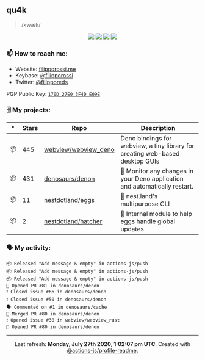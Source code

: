 ## qu4k

> /kwæk/

<p align="center">
  <img src="https://img.shields.io/badge/last%20major%20release-aug.%202000-important" />
  <img src="https://img.shields.io/badge/unminified%20size-6%20feet%206%20inches-informational" />
  <img src="https://img.shields.io/badge/vulnerabilities-high-critical" />
  <img src="https://img.shields.io/badge/code%20quality-A%20for%20effort-success" />
</p>

### 📫 How to reach me:

- Website: [filipporossi.me](https://filipporossi.me/)
- Keybase: [@filipporossi](https://keybase.io/filipporossi)
- Twitter: [@filipporeds](https://keybase.io/filipporeds)

PGP Public Key: [`170D 27E0 3F4D E09E`](https://keybase.io/filipporossi/pgp_keys.asc)

### 🗄 My projects:

|*|Stars|Repo|Description|
|---|---|---|---|
| 📦 | 445 | [webview/webview_deno](https://github.com/webview/webview_deno) | Deno bindings for webview, a tiny library for creating web-based desktop GUIs |
| 📦 | 431 | [denosaurs/denon](https://github.com/denosaurs/denon) | 👀 Monitor any changes in your Deno application and automatically restart. |
| 📦 | 11 | [nestdotland/eggs](https://github.com/nestdotland/eggs) | 🥚 nest.land's multipurpose CLI |
| 📦 | 2 | [nestdotland/hatcher](https://github.com/nestdotland/hatcher) | 🐣 Internal module to help eggs handle global updates |

### 🗣 My activity:

```
📦 Released "Add message & empty" in actions-js/push
📦 Released "Add message & empty" in actions-js/push
📦 Released "Add message & empty" in actions-js/push
💪 Opened PR #81 in denosaurs/denon
❗️ Closed issue #66 in denosaurs/denon
❗️ Closed issue #50 in denosaurs/denon
🗣 Commented on #1 in denosaurs/cache
🎉 Merged PR #80 in denosaurs/denon
❗️ Opened issue #38 in webview/webview_rust
💪 Opened PR #80 in denosaurs/denon
```

------------
<p align="center">Last refresh: <b>Monday, July 27th 2020, 1:02:07 pm UTC</b>. Created with <a href=https://github.com/marketplace/actions/profile-readme>@actions-js/profile-readme</a>.</p>
